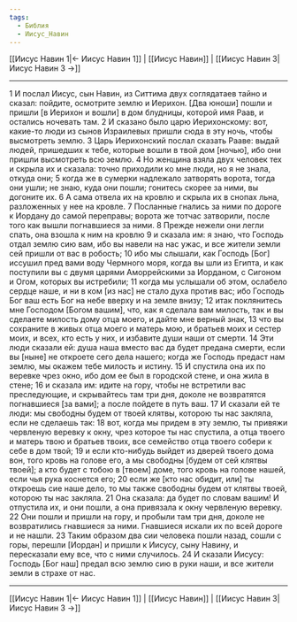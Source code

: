 ```yaml
---
tags:
  - Библия
  - Иисус_Навин
---
```

[[Иисус Навин 1|← Иисус Навин 1]] | [[Иисус Навин]] | [[Иисус Навин 3|Иисус Навин 3 →]]

---
1 И послал Иисус, сын Навин, из Ситтима двух соглядатаев тайно и сказал: пойдите, осмотрите землю и Иерихон. [Два юноши] пошли и пришли [в Иерихон и вошли] в дом блудницы, которой имя Раав, и остались ночевать там.
2 И сказано было царю Иерихонскому: вот, какие-то люди из сынов Израилевых пришли сюда в эту ночь, чтобы высмотреть землю.
3 Царь Иерихонский послал сказать Рааве: выдай людей, пришедших к тебе, которые вошли в твой дом [ночью], ибо они пришли высмотреть всю землю.
4 Но женщина взяла двух человек тех и скрыла их и сказала: точно приходили ко мне люди, но я не знала, откуда они;
5 когда же в сумерки надлежало затворять ворота, тогда они ушли; не знаю, куда они пошли; гонитесь скорее за ними, вы догоните их.
6 А сама отвела их на кровлю и скрыла их в снопах льна, разложенных у нее на кровле.
7 Посланные гнались за ними по дороге к Иордану до самой переправы; ворота же тотчас затворили, после того как вышли погнавшиеся за ними.
8 Прежде нежели они легли спать, она взошла к ним на кровлю
9 и сказала им: я знаю, что Господь отдал землю сию вам, ибо вы навели на нас ужас, и все жители земли сей пришли от вас в робость;
10 ибо мы слышали, как Господь [Бог] иссушил пред вами воду Чермного моря, когда вы шли из Египта, и как поступили вы с двумя царями Аморрейскими за Иорданом, с Сигоном и Огом, которых вы истребили;
11 когда мы услышали об этом, ослабело сердце наше, и ни в ком [из нас] не стало духа против вас; ибо Господь Бог ваш есть Бог на небе вверху и на земле внизу;
12 итак поклянитесь мне Господом [Богом вашим], что, как я сделала вам милость, так и вы сделаете милость дому отца моего, и дайте мне верный знак,
13 что вы сохраните в живых отца моего и матерь мою, и братьев моих и сестер моих, и всех, кто есть у них, и избавите души наши от смерти.
14 Эти люди сказали ей: душа наша вместо вас да будет предана смерти, если вы [ныне] не откроете сего дела нашего; когда же Господь предаст нам землю, мы окажем тебе милость и истину.
15 И спустила она их по веревке чрез окно, ибо дом ее был в городской стене, и она жила в стене;
16 и сказала им: идите на гору, чтобы не встретили вас преследующие, и скрывайтесь там три дня, доколе не возвратятся погнавшиеся [за вами]; а после пойдете в путь ваш.
17 И сказали ей те люди: мы свободны будем от твоей клятвы, которою ты нас закляла, если не сделаешь так:
18 вот, когда мы придем в эту землю, ты привяжи червленую веревку к окну, чрез которое ты нас спустила, а отца твоего и матерь твою и братьев твоих, все семейство отца твоего собери к себе в дом твой;
19 и если кто-нибудь выйдет из дверей твоего дома вон, того кровь на голове его, а мы свободны [будем от сей клятвы твоей]; а кто будет с тобою в [твоем] доме, того кровь на голове нашей, если чья рука коснется его;
20 если же [кто нас обидит, или] ты откроешь сие наше дело, то мы также свободны будем от клятвы твоей, которою ты нас закляла.
21 Она сказала: да будет по словам вашим! И отпустила их, и они пошли, а она привязала к окну червленую веревку.
22 Они пошли и пришли на гору, и пробыли там три дня, доколе не возвратились гнавшиеся за ними. Гнавшиеся искали их по всей дороге и не нашли.
23 Таким образом два сии человека пошли назад, сошли с горы, перешли [Иордан] и пришли к Иисусу, сыну Навину, и пересказали ему все, что с ними случилось.
24 И сказали Иисусу: Господь [Бог наш] предал всю землю сию в руки наши, и все жители земли в страхе от нас.

---
[[Иисус Навин 1|← Иисус Навин 1]] | [[Иисус Навин]] | [[Иисус Навин 3|Иисус Навин 3 →]]